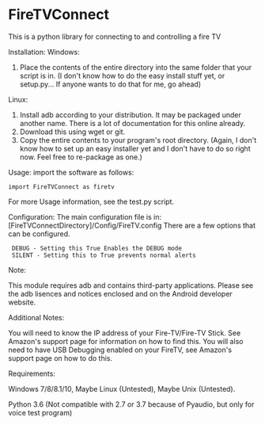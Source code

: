 # FireTVConnect
This is a python library for connecting to and controlling a fire TV 

Installation:
Windows:

1. Place the contents of the entire directory into the same folder that your script is in.
 (I don't know how to do the easy install stuff yet, or setup.py... If anyone wants to do that for me, go ahead)

Linux:
1. Install adb according to your distribution. It may be packaged under another name. There is a lot of documentation for this online already.
2. Download this using wget or git. 
3. Copy the entire contents to your program's root directory. (Again, I don't know how to set up an easy installer yet and I don't have to do so right now. Feel free to re-package as one.)

Usage:
  import the software as follows:
  
    import FireTVConnect as firetv
    
 For more Usage information, see the test.py script.
 
Configuration:
  The main configuration file is in:
       [FireTVConnectDirectory]/Config/FireTV.config
  There are a few options that can be configured.
     
     DEBUG - Setting this True Enables the DEBUG mode
     SILENT - Setting this to True prevents normal alerts 
 
Note:

  This module requires adb and contains third-party applications. Please see the adb lisences and notices enclosed and on the Android developer website.

Additional Notes:

  You will need to know the IP address of your Fire-TV/Fire-TV Stick. See Amazon's support page for information on how to find this. You will also need to have USB Debugging enabled on your FireTV, see Amazon's support page on how to do this.

Requirements:

Windows 7/8/8.1/10, Maybe Linux (Untested), Maybe Unix (Untested).

Python 3.6 (Not compatible with 2.7 or 3.7 because of Pyaudio, but only for voice test program)

